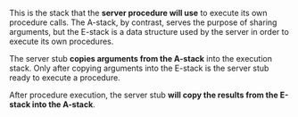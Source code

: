 This is the stack that the **server procedure will use** to execute its own procedure calls. The A-stack, by contrast, serves the purpose of sharing arguments, but the E-stack is a data structure used by the server in order to execute its own procedures. 

The server stub **copies arguments from the A-stack** into the execution stack. Only after copying arguments into the E-stack is the server stub ready to execute a procedure. 

After procedure execution, the server stub **will copy the results from the E-stack into the A-stack**. 